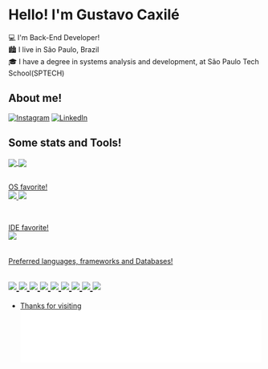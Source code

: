  # Hello! I'm Gustavo Caxilé

💻 I'm Back-End Developer!
<br>
🏙️ I live in São Paulo, Brazil
<br>
🎓 I have a degree in systems analysis and development, at São Paulo Tech School(SPTECH)

## About me!
[![Instagram](https://img.shields.io/badge/Instagram-%23E4405F.svg?style=for-the-badge&logo=Instagram&logoColor=white&link=https://www.instagram.com/guscaxile/)](https://www.instagram.com/guscaxile/)
[![LinkedIn](https://img.shields.io/badge/linkedin-%230077B5.svg?style=for-the-badge&logo=linkedin&logoColor=white&link=https://www.linkedin.com/in/gustavo-caxil%C3%A9-76b667149/)](https://www.linkedin.com/in/gustavo-caxil%C3%A9-76b667149/)

## Some stats and Tools!
<div>
  <a href="https://github.com/guscaxile">
  <img height="180em"   align="center" src="https://github-readme-stats-sigma-five.vercel.app/api?username=guscaxile&show_icons=true&theme=dracula&include_all_commits=true&count_private=true"/>
  <img height="180em"  align="center" src="https://github-readme-stats-sigma-five.vercel.app/api/top-langs/?username=guscaxile&layout=compact&langs_count=7&theme=dracula" />
</div>
 
<br>

OS favorite!
<br>
<img src="https://img.shields.io/badge/Linux-FCC624?style=for-the-badge&logo=linux&logoColor=black" /> <img src="https://img.shields.io/badge/Ubuntu-E95420?style=for-the-badge&logo=ubuntu&logoColor=white" />

<br>

IDE favorite! 
<br>
<img src="https://img.shields.io/badge/IntelliJIDEA-000000.svg?style=for-the-badge&logo=intellij-idea&logoColor=white" />

<br>
Preferred languages, frameworks and Databases!

<img src="https://img.shields.io/badge/java-%23ED8B00.svg?style=for-the-badge&logo=openjdk&logoColor=white" /> <img src="https://img.shields.io/badge/kotlin-%237F52FF.svg?style=for-the-badge&logo=kotlin&logoColor=white" /> <img src="https://img.shields.io/badge/c-%2300599C.svg?style=for-the-badge&logo=c&logoColor=white" /> <img src="https://img.shields.io/badge/c++-%2300599C.svg?style=for-the-badge&logo=c%2B%2B&logoColor=white" /> <img src="https://img.shields.io/badge/spring-%236DB33F.svg?style=for-the-badge&logo=spring&logoColor=white" /> <img src="https://img.shields.io/badge/mysql-%2300f.svg?style=for-the-badge&logo=mysql&logoColor=white" /> <img src="https://img.shields.io/badge/Microsoft%20SQL%20Server-CC2927?style=for-the-badge&logo=microsoft%20sql%20server&logoColor=white" /> <img src="https://img.shields.io/badge/MongoDB-%234ea94b.svg?style=for-the-badge&logo=mongodb&logoColor=white" /> <img src="https://img.shields.io/badge/postgres-%23316192.svg?style=for-the-badge&logo=postgresql&logoColor=white" />
-----------------------------------------------------------------------------------------------------------------------------------------------------------------------------
- Thanks for visiting
![Snake animation](https://github.com/guscaxile/guscaxile/blob/output/github-contribution-grid-snake.svg)
